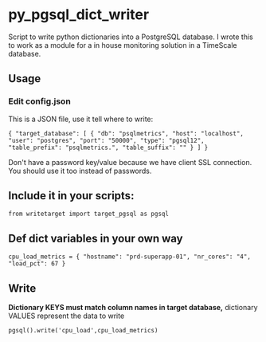 # py_pgsql_dict_writer
Script to write python dictionaries into a PostgreSQL database.
I wrote this to work as a module for a in house monitoring solution in a TimeScale database.

## Usage
### Edit config.json
This is a JSON file, use it tell where to write:

`{
 "target_database": [
  {
   "db": "psqlmetrics",
   "host": "localhost",
   "user": "postgres",
   "port": "50000",
   "type": "pgsql12",
   "table_prefix": "psqlmetrics.",
   "table_suffix": ""
  }
 ]
}`

Don't have a password key/value because we have client SSL connection.
You should use it too instead of passwords.

## Include it in your scripts:
`from writetarget import target_pgsql as pgsql`

## Def dict variables in your own way
`cpu_load_metrics = {
  "hostname": "prd-superapp-01",
  "nr_cores": "4",
  "load_pct": 67
}`

## Write
**Dictionary KEYS must match column names in target database,** dictionary VALUES represent the data to write

`pgsql().write('cpu_load',cpu_load_metrics)`




